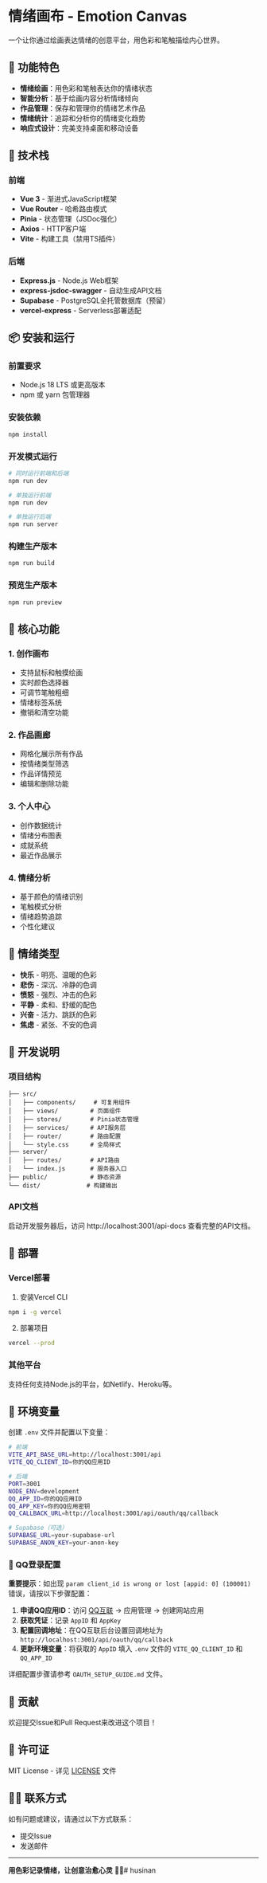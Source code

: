# 情绪画布 - Emotion Canvas

一个让你通过绘画表达情绪的创意平台，用色彩和笔触描绘内心世界。

## 🎨 功能特色

- **情绪绘画**：用色彩和笔触表达你的情绪状态
- **智能分析**：基于绘画内容分析情绪倾向
- **作品管理**：保存和管理你的情绪艺术作品
- **情绪统计**：追踪和分析你的情绪变化趋势
- **响应式设计**：完美支持桌面和移动设备

## 🚀 技术栈

### 前端
- **Vue 3** - 渐进式JavaScript框架
- **Vue Router** - 哈希路由模式
- **Pinia** - 状态管理（JSDoc强化）
- **Axios** - HTTP客户端
- **Vite** - 构建工具（禁用TS插件）

### 后端
- **Express.js** - Node.js Web框架
- **express-jsdoc-swagger** - 自动生成API文档
- **Supabase** - PostgreSQL全托管数据库（预留）
- **vercel-express** - Serverless部署适配

## 📦 安装和运行

### 前置要求
- Node.js 18 LTS 或更高版本
- npm 或 yarn 包管理器

### 安装依赖
```bash
npm install
```

### 开发模式运行
```bash
# 同时运行前端和后端
npm run dev

# 单独运行前端
npm run dev

# 单独运行后端
npm run server
```

### 构建生产版本
```bash
npm run build
```

### 预览生产版本
```bash
npm run preview
```

## 🎯 核心功能

### 1. 创作画布
- 支持鼠标和触摸绘画
- 实时颜色选择器
- 可调节笔触粗细
- 情绪标签系统
- 撤销和清空功能

### 2. 作品画廊
- 网格化展示所有作品
- 按情绪类型筛选
- 作品详情预览
- 编辑和删除功能

### 3. 个人中心
- 创作数据统计
- 情绪分布图表
- 成就系统
- 最近作品展示

### 4. 情绪分析
- 基于颜色的情绪识别
- 笔触模式分析
- 情绪趋势追踪
- 个性化建议

## 🌈 情绪类型

- **快乐** - 明亮、温暖的色彩
- **悲伤** - 深沉、冷静的色调
- **愤怒** - 强烈、冲击的色彩
- **平静** - 柔和、舒缓的配色
- **兴奋** - 活力、跳跃的色彩
- **焦虑** - 紧张、不安的色调

## 🔧 开发说明

### 项目结构
```
├── src/
│   ├── components/     # 可复用组件
│   ├── views/         # 页面组件
│   ├── stores/        # Pinia状态管理
│   ├── services/      # API服务层
│   ├── router/        # 路由配置
│   └── style.css      # 全局样式
├── server/
│   ├── routes/        # API路由
│   └── index.js       # 服务器入口
├── public/            # 静态资源
└── dist/             # 构建输出
```

### API文档
启动开发服务器后，访问 http://localhost:3001/api-docs 查看完整的API文档。

## 🚀 部署

### Vercel部署
1. 安装Vercel CLI
```bash
npm i -g vercel
```

2. 部署项目
```bash
vercel --prod
```

### 其他平台
支持任何支持Node.js的平台，如Netlify、Heroku等。

## 📝 环境变量

创建 `.env` 文件并配置以下变量：

```bash
# 前端
VITE_API_BASE_URL=http://localhost:3001/api
VITE_QQ_CLIENT_ID=你的QQ应用ID

# 后端
PORT=3001
NODE_ENV=development
QQ_APP_ID=你的QQ应用ID
QQ_APP_KEY=你的QQ应用密钥
QQ_CALLBACK_URL=http://localhost:3001/api/oauth/qq/callback

# Supabase（可选）
SUPABASE_URL=your-supabase-url
SUPABASE_ANON_KEY=your-anon-key
```

### 🔧 QQ登录配置

**重要提示**：如出现 `param client_id is wrong or lost [appid: 0] (100001)` 错误，请按以下步骤配置：

1. **申请QQ应用ID**：访问 [QQ互联](https://connect.qq.com/) → 应用管理 → 创建网站应用
2. **获取凭证**：记录 `AppID` 和 `AppKey`
3. **配置回调地址**：在QQ互联后台设置回调地址为 `http://localhost:3001/api/oauth/qq/callback`
4. **更新环境变量**：将获取的 `AppID` 填入 `.env` 文件的 `VITE_QQ_CLIENT_ID` 和 `QQ_APP_ID`

详细配置步骤请参考 `OAUTH_SETUP_GUIDE.md` 文件。

## 🤝 贡献

欢迎提交Issue和Pull Request来改进这个项目！

## 📄 许可证

MIT License - 详见 [LICENSE](LICENSE) 文件

## 🙋‍♂️ 联系方式

如有问题或建议，请通过以下方式联系：
- 提交Issue
- 发送邮件

---

**用色彩记录情绪，让创意治愈心灵** 🎨✨#   h u s i n a n  
 